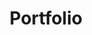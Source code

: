---
type: portfolio
title: Portfolio
entries:
- title: Work
  items:
    - name: Docker
      subname: Software Engineer
      link: https://www.docker.com
      text: >
        🐋
      image: docker.png
    - name: Pexip
      subname: Software Engineer
      link: https://www.pexip.com
      text: >
        Worked on Pexip Infinity, deploying CI, and improving video codecs.
      image: pexip.png
    - name: Pexip
      subname: Software Intern
      link: https://www.pexip.com
      text: >
        Introduced automated static analysis and fuzzing processes into CI.
      image: pexip.png
    - name: PA Solutions
      subname: Front-end dev
      link: https://progressiveaccess.com
      text: >
        Designed and created a new JAMStack website to represent the face of
        the company.
      image: pa.png
    - name: ARM
      subname: Firmware Intern
      link: https://arm.com
      points:
        - Implemented support for upcoming v8 security features in firmware.
        - Improved build processes and tests.
      image: arm.png
    - name: Context IS
      subname: Brand Ambassador
      link: https://www.contextis.com/
      text: >
        Represented the company to students at my University, and attended
        conferences to interact with potential hires.
      image: context.png
- title: Events
  items:
    - name: HackTheMidlands 5.0
      link: https://hackthemidlands.com/
      text: >
        Built and deployed an improved, online CTF from scratch, covering
        topics from digital forensics to binary analysis to web hacking.
      image: htm.png
    - name: LOCKDONE-athon
      link: https://lockd.one/
      text: >
        Created and themed a website for the LOCKDONE-athon as part of UoB's
        Birmingham In Action campaign, and developed challenges for an
        introduction to cyber-security CTF competition.
      image: lockdone.jpg
    - name: WhatTheCTF 2020
      link: https://afnom.net/wtctf20/
      text: >
        Built new challenges, organized infrastructure and hosting, and
        established web presence for the event's second iteration.
      image: wtctf.png
    - name: HackTheMidlands 4.0
      link: https://hackthemidlands.com/
      text: >
        Built a CTF from scratch, designed and deployed a suite of web
        applications, and provided on-the-day support to users, organizers
        and sponsors.
      image: htm.png
    - name: SILM CTF 2019
      link: https://silm-school.inria.fr/ctf/
      text: >
        Created and adapted challenges and managed infrastructure at a CTF
        for a PhD summer school run by INRIA.
      image: silm.png
    - name: WhatTheCTF 2019
      link: https://afnom.net/wtctf19/
      text: >
        Built challenges for and set up hosting for a student-led CTF
        competition.
      image: wtctf.png
- title: Projects
  items:
    - name: AppArea
      link: https://github.com/jedevc/apparea
      text: >
        Cast your localhost apps onto the internet and share them with the
        world!
      image: apparea.png
    - name: bhamcal
      link: https://github.com/jedevc/bhamcal
      text: >
        A timetable extractor for University of Birmingham.
      image: bhamcal.png
    - name: CSS website
      link: https://github.com/CSSUoB/cssuob.github.io
      text: >
        Custom designed website for my University's Computer Science Society.
      image: css.png
    - name: mafs
      link: https://github.com/jedevc/mafs
      text: >
        Quickly conjure up virtual filesystems!
      image: mafs.png

---